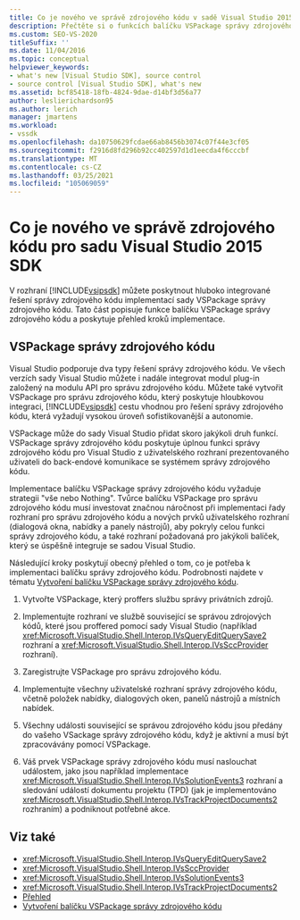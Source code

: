 ```yaml
---
title: Co je nového ve správě zdrojového kódu v sadě Visual Studio 2015 SDK | Microsoft Docs
description: Přečtěte si o funkcích balíčku VSPackage správy zdrojového kódu a Projděte si přehled kroků implementace.
ms.custom: SEO-VS-2020
titleSuffix: ''
ms.date: 11/04/2016
ms.topic: conceptual
helpviewer_keywords:
- what's new [Visual Studio SDK], source control
- source control [Visual Studio SDK], what's new
ms.assetid: bcf85418-18fb-4824-9dae-d14bf3d56a77
author: leslierichardson95
ms.author: lerich
manager: jmartens
ms.workload:
- vssdk
ms.openlocfilehash: da10750629fcdae66ab8456b3074c07f44e3cf05
ms.sourcegitcommit: f2916d8fd296b92cc402597d1d1eecda4f6cccbf
ms.translationtype: MT
ms.contentlocale: cs-CZ
ms.lasthandoff: 03/25/2021
ms.locfileid: "105069059"
---
```

# <a name="whats-new-in-source-control-for-the-visual-studio-2015-sdk"></a>Co je nového ve správě zdrojového kódu pro sadu Visual Studio 2015 SDK

V rozhraní [!INCLUDE[vsipsdk](../../extensibility/includes/vsipsdk_md.md)] můžete poskytnout hluboko integrované řešení správy zdrojového kódu implementací sady VSPackage správy zdrojového kódu. Tato část popisuje funkce balíčku VSPackage správy zdrojového kódu a poskytuje přehled kroků implementace.

## <a name="the-source-control-vspackage"></a>VSPackage správy zdrojového kódu

Visual Studio podporuje dva typy řešení správy zdrojového kódu. Ve všech verzích sady Visual Studio můžete i nadále integrovat modul plug-in založený na modulu API pro správu zdrojového kódu. Můžete také vytvořit VSPackage pro správu zdrojového kódu, který poskytuje hloubkovou integraci, [!INCLUDE[vsipsdk](../../extensibility/includes/vsipsdk_md.md)] cestu vhodnou pro řešení správy zdrojového kódu, která vyžadují vysokou úroveň sofistikovanější a autonomie.

VSPackage může do sady Visual Studio přidat skoro jakýkoli druh funkcí. VSPackage správy zdrojového kódu poskytuje úplnou funkci správy zdrojového kódu pro Visual Studio z uživatelského rozhraní prezentovaného uživateli do back-endové komunikace se systémem správy zdrojového kódu.

Implementace balíčku VSPackage správy zdrojového kódu vyžaduje strategii "vše nebo Nothing". Tvůrce balíčku VSPackage pro správu zdrojového kódu musí investovat značnou náročnost při implementaci řady rozhraní pro správu zdrojového kódu a nových prvků uživatelského rozhraní (dialogová okna, nabídky a panely nástrojů), aby pokryly celou funkci správy zdrojového kódu, a také rozhraní požadovaná pro jakýkoli balíček, který se úspěšně integruje se sadou Visual Studio.

Následující kroky poskytují obecný přehled o tom, co je potřeba k implementaci balíčku správy zdrojového kódu. Podrobnosti najdete v tématu [Vytvoření balíčku VSPackage správy zdrojového kódu](../../extensibility/internals/creating-a-source-control-vspackage.md).

1. Vytvořte VSPackage, který proffers službu správy privátních zdrojů.

2. Implementujte rozhraní ve službě související se správou zdrojových kódů, které jsou proffered pomocí sady Visual Studio (například <xref:Microsoft.VisualStudio.Shell.Interop.IVsQueryEditQuerySave2> rozhraní a <xref:Microsoft.VisualStudio.Shell.Interop.IVsSccProvider> rozhraní).

3. Zaregistrujte VSPackage pro správu zdrojového kódu.

4. Implementujte všechny uživatelské rozhraní správy zdrojového kódu, včetně položek nabídky, dialogových oken, panelů nástrojů a místních nabídek.

5. Všechny události související se správou zdrojového kódu jsou předány do vašeho VSackage správy zdrojového kódu, když je aktivní a musí být zpracovávány pomocí VSPackage.

6. Váš prvek VSPackage správy zdrojového kódu musí naslouchat událostem, jako jsou například implementace <xref:Microsoft.VisualStudio.Shell.Interop.IVsSolutionEvents3> rozhraní a sledování událostí dokumentu projektu (TPD) (jak je implementováno <xref:Microsoft.VisualStudio.Shell.Interop.IVsTrackProjectDocuments2> rozhraním) a podniknout potřebné akce.

## <a name="see-also"></a>Viz také

- <xref:Microsoft.VisualStudio.Shell.Interop.IVsQueryEditQuerySave2>
- <xref:Microsoft.VisualStudio.Shell.Interop.IVsSccProvider>
- <xref:Microsoft.VisualStudio.Shell.Interop.IVsSolutionEvents3>
- <xref:Microsoft.VisualStudio.Shell.Interop.IVsTrackProjectDocuments2>
- [Přehled](../../extensibility/internals/source-control-integration-overview.md)
- [Vytvoření balíčku VSPackage správy zdrojového kódu](../../extensibility/internals/creating-a-source-control-vspackage.md)
